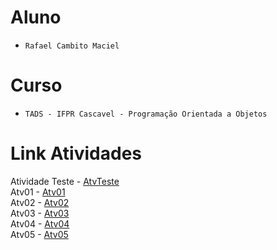 # Aluno
* `Rafael Cambito Maciel` 

# Curso
* `TADS - IFPR Cascavel - Programação Orientada a Objetos`
  
# Link Atividades
Atividade Teste - [AtvTeste](https://github.com/RafaelCambito/POO_TADS_IFPR/blob/main/AtvTeste/Notebook/)<br/>
Atv01 - [Atv01](https://github.com/RafaelCambito/POO_TADS_IFPR/blob/main/Atv01/Notebook/)<br/>
Atv02 - [Atv02](https://github.com/RafaelCambito/POO_TADS_IFPR/blob/main/Atv02/Notebook/)<br/>
Atv03 - [Atv03](https://github.com/RafaelCambito/POO_TADS_IFPR/blob/main/Atv03/Notebook/)<br/>
Atv04 - [Atv04](https://github.com/RafaelCambito/POO_TADS_IFPR/blob/main/Atv04/Notebook/)<br/>
Atv05 - [Atv05](https://github.com/RafaelCambito/POO_TADS_IFPR/blob/main/Atv05/Notebook/)<br/>
